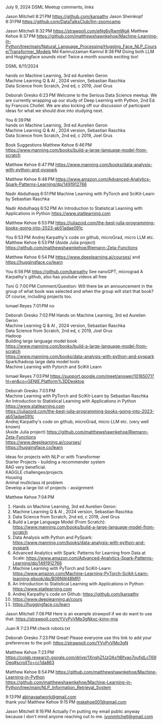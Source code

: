 July 9, 2024 DSML Meetup comments, links

Jason Mitchell
8:21 PM
https://github.com/karpathy
Jason Sheinkopf
8:31 PM
https://github.com/DataTalksClub/llm-zoomcamp

Jason Mitchell
8:32 PM
https://strawpoll.com/eNg6vRwmWgA
Matthew Kehoe
8:37 PM
https://github.com/matthewshawnkehoe/Machine-Learning-in-Python/tree/main/Natural_Language_Processing/Hugging_Face_NLP_Course/Transformer_Models
Md Kamruzzaman Kamrul
8:38 PM
Doing both LLM and Huggingface sounds nice! Twice a month sounds exciting too!



DSML 6/11/2024  

hands on Machine Learning, 3rd ed Aurelien Geron  
Machine Learning Q & AI , 2024 version, Sebastian Raschka    
Data Science from Scratch, 2nd ed, c 2019, Joel Grus  

Deborah Gresko
6:23 PM
Welcome to the Serious Data Science meetup.  We are currently wrapping up our study of Deep Learning with Python, 2nd Ed. by Francois Chollet.  We are also kicking off our discussion of participant ideas for what we should dive into studying next.  

You
6:39 PM  
hands on Machine Learning, 3rd ed Aurelien Geron  
Machine Learning Q & AI , 2024 version, Sebastian Raschka    
Data Science from Scratch, 2nd ed, c 2019, Joel Grus  

Book Suggestions
Matthew Kehoe
6:46 PM
https://www.manning.com/books/build-a-large-language-model-from-scratch  

Matthew Kehoe
6:47 PM
https://www.manning.com/books/data-analysis-with-python-and-pyspark  

Matthew Kehoe
6:48 PM
https://www.amazon.com/Advanced-Analytics-Spark-Patterns-Learning/dp/1491912766  

Nadir Abdulhaqq
6:51 PM
Machine Learning with PyTorch and SciKit-Learn by Sebastian Raschka  

Nadir Abdulhaqq
6:52 PM
An Introduction to Statistical Learning with Applications in Python https://www.statlearning.com  

Matthew Kehoe
6:53 PM
https://juliazoid.com/the-best-julia-programming-books-going-into-2023-ab51adae091c  

You
6:53 PM
Andrej Karpathy's code on github, microGrad, micro LLM etc.
Matthew Kehoe
6:53 PM
(Aside Julia project) https://github.com/matthewshawnkehoe/Riemann-Zeta-Functions  

Matthew Kehoe
6:54 PM
https://www.deeplearning.ai/courses/ and https://huggingface.co/learn  

You
6:56 PM
https://github.com/karpathy  See nanoGPT, micrograd A Karpathy's github, also has youtube videos all free  

Toni G
7:00 PM
Comment/Question: Will there be an announcement in the group of what book was selected and when the group will start that book? Of course, including projects too.  

Ismael Reyes
7:01 PM
no  

Deborah Gresko
7:02 PM
Hands on Machine Learning, 3rd ed Aurelien Geron  
Machine Learning Q & AI , 2024 version, Sebastian Raschka    
Data Science from Scratch, 2nd ed, c 2019, Joel Grus  
Hadoop  
Building large language model book  
https://www.manning.com/books/build-a-large-language-model-from-scratch  
https://www.manning.com/books/data-analysis-with-python-and-pyspark  
Spark/hadoop large data model tools  
Machine Learning with Pytorch and SciKit Learn  

Ismael Reyes
7:03 PM
https://support.google.com/meet/answer/10165071?hl=en&co=GENIE.Platform%3DDesktop  

Deborah Gresko
7:03 PM  
Machine Learning with PyTorch and SciKit-Learn by Sebastian Raschka  
An Introduction to Statistical Learning with Applications in Python https://www.statlearning.com  
https://juliazoid.com/the-best-julia-programming-books-going-into-2023-ab51adae091c  
Andrej Karpathy's code on github, microGrad, micro LLM etc. (very well known)  
(Aside Julia project) https://github.com/matthewshawnkehoe/Riemann-Zeta-Functions  
https://www.deeplearning.ai/courses/  
https://huggingface.co/learn  

Ideas for projects with NLP or with Transformer  
Starter Projects - building a recommender system  
RAG very beneficial.  
KAGGLE challenges/projects  
	Housing  
	Animal multiclass id problem  
Develop a large list of projects - assignment  

Matthew Kehoe
7:04 PM
1. Hands on Machine Learning, 3rd ed Aurelien Geron:  
2. Machine Learning Q & AI , 2024 version, Sebastian Raschka:  
3. Data Science from Scratch, 2nd ed, c 2019, Joel Grus  
4. Build a Large Language Model (From Scratch): https://www.manning.com/books/build-a-large-language-model-from-scratch  
5. Data Analysis with Python and PySpark: https://www.manning.com/books/data-analysis-with-python-and-pyspark  
6. Advanced Analytics with Spark: Patterns for Learning from Data at Scale: https://www.amazon.com/Advanced-Analytics-Spark-Patterns-Learning/dp/1491912766  
7. Machine Learning with PyTorch and SciKit-Learn: https://www.amazon.com/Machine-Learning-PyTorch-Scikit-Learn-learning-ebook/dp/B09NW48MR1  
8. An Introduction to Statistical Learning with Applications in Python: https://www.statlearning.com  
9. Andrej Karpathy's code on Github: https://github.com/karpathy  
10. https://www.deeplearning.ai/cours  
11. https://huggingface.co/learn  

Jason Mitchell
7:08 PM
Here is an example strawpoll if we do want to use that: https://strawpoll.com/YVyPvVMp3gNkxc-kimv-mja

Juan R
7:23 PM
check robots.txt  

Deborah Gresko
7:23 PM
Great! Please everyone use this link to add your preferences to the poll: https://strawpoll.com/YVyPvVMp3gN  

Matthew Kehoe
7:23 PM
https://colab.research.google.com/drive/1XnqhZfJzOAx1tBfvao7oufidLcT69Oeq#scrollTo=cc1da863


Matthew Kehoe
8:54 PM
https://github.com/matthewshawnkehoe/Machine-Learning-in-Python  
https://github.com/matthewshawnkehoe/Machine-Learning-in-Python/tree/main/NLP_Information_Retrieval_System  

9:13 PM
abinayaatwork@gmail.com  
thank you!
Matthew Kehoe
9:15 PM
mskehoe001@gmail.com  

Jason Mitchell
9:16 PM
Actually I'm putting my email public anyway because I don't mind anyone reaching out to me.
jvonmitchell@gmail.com  
